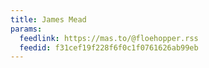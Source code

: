 ```yaml
---
title: James Mead
params:
  feedlink: https://mas.to/@floehopper.rss
  feedid: f31cef19f228f6f0c1f0761626ab99eb
---
```

